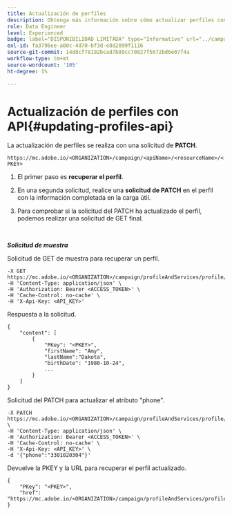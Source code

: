 ```yaml
---
title: Actualización de perfiles
description: Obtenga más información sobre cómo actualizar perfiles con API
role: Data Engineer
level: Experienced
badge: label="DISPONIBILIDAD LIMITADA" type="Informative" url="../campaign-standard-migration-home.md" tooltip="Restringido a usuarios migrados por el Campaign Standard"
exl-id: fa3796ee-a00c-4d70-bf3d-e8d2099f1116
source-git-commit: 14d8cf78192bcad7b89cc70827f5672bd6e07f4a
workflow-type: tm+mt
source-wordcount: '105'
ht-degree: 1%

---
```


# Actualización de perfiles con API{#updating-profiles-api}

La actualización de perfiles se realiza con una solicitud de **PATCH**.

`https://mc.adobe.io/<ORGANIZATION>/campaign/<apiName>/<resourceName>/<PKEY>`

1. El primer paso es **recuperar el perfil**.

1. En una segunda solicitud, realice una **solicitud de PATCH** en el perfil con la información completada en la carga útil.

1. Para comprobar si la solicitud del PATCH ha actualizado el perfil, podemos realizar una solicitud de GET final.

<br/>

***Solicitud de muestra***

Solicitud de GET de muestra para recuperar un perfil.

```
-X GET https://mc.adobe.io/<ORGANIZATION>/campaign/profileAndServices/profile/<PKEY>\
-H 'Content-Type: application/json' \
-H 'Authorization: Bearer <ACCESS_TOKEN>' \
-H 'Cache-Control: no-cache' \
-H 'X-Api-Key: <API_KEY>'
```

Respuesta a la solicitud.

```
{
    "content": [
        {
            "PKey": "<PKEY>",
            "firstName": "Amy",
            "lastName":"Dakota",
            "birthDate": "1980-10-24",
            ...
        }
    ]
}
```

Solicitud del PATCH para actualizar el atributo &quot;phone&quot;.

```
-X PATCH https://mc.adobe.io/<ORGANIZATION>/campaign/profileAndServices/profile/<PKEY> \
-H 'Content-Type: application/json' \
-H 'Authorization: Bearer <ACCESS_TOKEN>' \
-H 'Cache-Control: no-cache' \
-H 'X-Api-Key: <API_KEY>' \
-d '{"phone":"3301020304"}'
```

Devuelve la PKEY y la URL para recuperar el perfil actualizado.

```
{
    "PKey": "<PKEY>",
    "href": "https://mc.adobe.io/<ORGANIZATION>/campaign/profileAndServices/profile/@2v1dr3ZKJveMDhAdh0MPnh9hNQQ93qb7AW6BNVVKknjwXvTZRBAgUqz1SNcB4ZndgjqOofx3BwBZYBftlmObISoM3rs"
}
```
